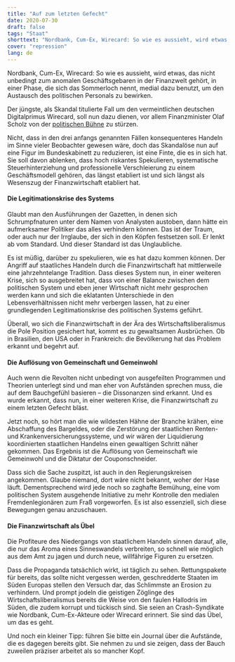 ```yaml
---
title: "Auf zum letzten Gefecht"
date: 2020-07-30
draft: false
tags: "Staat"
shorttext: "Nordbank, Cum-Ex, Wirecard: So wie es aussieht, wird etwas, das nicht unbedingt zum anomalen Geschäftsgebaren in der Finanzwelt gehört, medial dazu benutzt, um den Austausch des politischen Personals zu bewirken."
cover: "repression"
lang: de
---
```


Nordbank, Cum-Ex, Wirecard: So wie es aussieht, wird etwas, das nicht unbedingt zum anomalen Geschäftsgebaren in der Finanzwelt gehört, in einer Phase, die sich das Sommerloch nennt, medial dazu benutzt, um den Austausch des politischen Personals zu bewirken.

Der jüngste, als Skandal titulierte Fall um den vermeintlichen deutschen Digitalprimus Wirecard, soll nun dazu dienen, vor allem Finanzminister Olaf Scholz von der [politischen Bühne](https://www.abendzeitung-muenchen.de/inhalt.bundesfinanzminister-wirecard-olaf-scholz-muss-viele-fragen-beantworten.07b1edb7-5c70-4b74-afe6-8cd227efe00e.html "Olaf Scholz muss viele Fragen beantworten") zu stürzen.

Nicht, dass in den drei anfangs genannten Fällen konsequenteres Handeln im Sinne vieler Beobachter gewesen wäre, doch das Skandalöse nun auf eine Figur im Bundeskabinett zu reduzieren, ist eine Finte, die es in sich hat. Sie soll davon ablenken, dass hoch riskantes Spekulieren, systematische Steuerhinterziehung und professionelle Verschleierung zu einem Geschäftsmodell gehören, das längst etabliert ist und sich längst als Wesenszug der Finanzwirtschaft etabliert hat.

#### Die Legitimationskrise des Systems

Glaubt man den Ausführungen der Gazetten, in denen sich Schrumpfnaturen unter dem Namen von Analysten austoben, dann hätte ein aufmerksamer Politiker das alles verhindern können. Das ist der Traum, oder auch nur der Irrglaube, der sich in den Köpfen festsetzen soll. Er lenkt ab vom Standard. Und dieser Standard ist das Unglaubliche.

Es ist müßig, darüber zu spekulieren, wie es hat dazu kommen können. Der Angriff auf staatliches Handeln durch die Finanzwirtschaft hat mittlerweile eine jahrzehntelange Tradition. Dass dieses System nun, in einer weiteren Krise, sich so ausgebreitet hat, dass von einer Balance zwischen dem politischen System und eben jener Wirtschaft nicht mehr gesprochen werden kann und sich die eklatanten Unterschiede in den Lebensverhältnissen nicht mehr verbergen lassen, hat zu einer grundlegenden Legitimationskrise des politischen Systems geführt.

Überall, wo sich die Finanzwirtschaft in der Ära des Wirtschaftsliberalismus die Pole Position gesichert hat, kommt es zu gewaltsamen Ausbrüchen. Ob in Brasilien, den USA oder in Frankreich: die Bevölkerung hat das Problem erkannt und begehrt auf.

#### Die Auflösung von Gemeinschaft und Gemeinwohl

Auch wenn die Revolten nicht unbedingt von ausgefeilten Programmen und Theorien unterlegt sind und man eher von Aufständen sprechen muss, die auf dem Bauchgefühl basieren – die Dissonanzen sind erkannt. Und es wurde erkannt, dass nun, in einer weiteren Krise, die Finanzwirtschaft zu einem letzten Gefecht bläst.

Jetzt noch, so hört man die wie wildesten Hähne der Branche krähen, eine Abschaffung des Bargeldes, oder die Zerstörung der staatlichen Renten- und Krankenversicherungssysteme, und wir wären der Liquidierung koordinierten staatlichen Handelns einen gewaltigen Schritt näher gekommen. Das Ergebnis ist die Auflösung von Gemeinschaft wie Gemeinwohl und die Diktatur der Couponschneider.

Dass sich die Sache zuspitzt, ist auch in den Regierungskreisen angekommen. Glaube niemand, dort wäre nicht bekannt, woher der Hase läuft. Dementsprechend wird jede noch so zaghafte Bemühung, eine vom politischen System ausgehende Initiative zu mehr Kontrolle den medialen Fremdenlegionären zum Fraß vorgeworfen. Es ist also essenziell, sich diese Bewegungen genau anzuschauen.

#### Die Finanzwirtschaft als Übel

Die Profiteure des Niedergangs von staatlichem Handeln sinnen darauf, alle, die nur das Aroma eines Sinneswandels verbreiten, so schnell wie möglich aus dem Amt zu jagen und durch neue, willfährige Figuren zu ersetzen.

Dass die Propaganda tatsächlich wirkt, ist täglich zu sehen. Rettungspakete für bereits, das sollte nicht vergessen werden, geschredderte Staaten im Süden Europas stellen den Versuch dar, das Schlimmste an Erosion zu verhindern. Und prompt jodeln die geistigen Zöglinge des Wirtschaftsliberalismus bereits die Weise von den faulen Hallodris im Süden, die zudem korrupt und tückisch sind. Sie seien an Crash-Syndikate wie Nordbank, Cum-Ex-Akteure oder Wirecard erinnert. Sie sind das Übel, um das es geht.

Und noch ein kleiner Tipp: führen Sie bitte ein Journal über die Aufstände, die es dagegen bereits gibt. Sie nehmen zu und sie zeigen, dass der Bauch zuweilen präziser arbeitet als so mancher Kopf.
